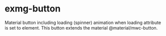 # exmg-button
Material button including loading (spinner) animation when loading attribute is set to element. This button extends the material @material/mwc-button.
